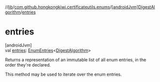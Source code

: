 //[lib](../../../index.md)/[com.github.hongkongkiwi.certificateutils.enums](../index.md)/[[androidJvm]DigestAlgorithm](index.md)/[entries](entries.md)

# entries

[androidJvm]\
val [entries](entries.md): [EnumEntries](https://kotlinlang.org/api/latest/jvm/stdlib/kotlin.enums/-enum-entries/index.html)&lt;[DigestAlgorithm](index.md)&gt;

Returns a representation of an immutable list of all enum entries, in the order they're declared.

This method may be used to iterate over the enum entries.
